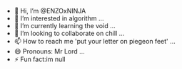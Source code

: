 - 👋 Hi, I’m @ENZOxNINJA
- 👀 I’m interested in algorithm ...
- 🌱 I’m currently learning the void ...
- 💞️ I’m looking to collaborate on chill ...
- 📫 How to reach me 'put your letter on piegeon feet' ...
- 😄 Pronouns: Mr Lord ...
- ⚡ Fun fact:im null
<!---
ENZOxNINJA/ENZOxNINJA is a ✨ special ✨ repository because its `README.md` (this file) appears on your GitHub profile.
You can click the Preview link to take a look at your changes.
--->
